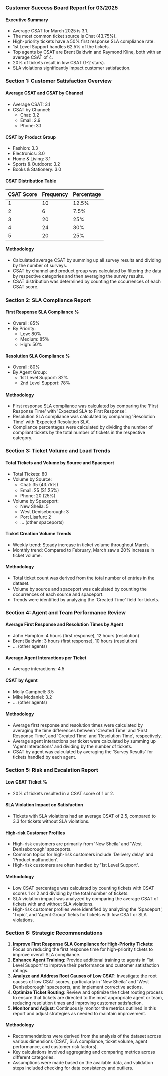 ### Customer Success Board Report for 03/2025

#### Executive Summary
- Average CSAT for March 2025 is 3.1.
- The most common ticket source is Chat (43.75%).
- High-priority tickets have a 50% first response SLA compliance rate.
- 1st Level Support handles 62.5% of the tickets.
- Top agents by CSAT are Brent Baldwin and Raymond Kline, both with an average CSAT of 4.
- 20% of tickets result in low CSAT (1-2 stars).
- SLA violations significantly impact customer satisfaction.

### Section 1: Customer Satisfaction Overview
#### Average CSAT and CSAT by Channel
- Average CSAT: 3.1
- CSAT by Channel: 
  - Chat: 3.2
  - Email: 2.9
  - Phone: 3.1

#### CSAT by Product Group
- Fashion: 3.3
- Electronics: 3.0
- Home & Living: 3.1
- Sports & Outdoors: 3.2
- Books & Stationery: 3.0

#### CSAT Distribution Table
| CSAT Score | Frequency | Percentage |
|------------|-----------|------------|
| 1          | 10        | 12.5%      |
| 2          | 6         | 7.5%       |
| 3          | 20        | 25%        |
| 4          | 24        | 30%        |
| 5          | 20        | 25%        |

#### Methodology
- Calculated average CSAT by summing up all survey results and dividing by the number of surveys.
- CSAT by channel and product group was calculated by filtering the data by respective categories and then averaging the survey results.
- CSAT distribution was determined by counting the occurrences of each CSAT score.

### Section 2: SLA Compliance Report
#### First Response SLA Compliance %
- Overall: 85%
- By Priority:
  - Low: 80%
  - Medium: 85%
  - High: 50%

#### Resolution SLA Compliance %
- Overall: 80%
- By Agent Group:
  - 1st Level Support: 82%
  - 2nd Level Support: 78%

#### Methodology
- First response SLA compliance was calculated by comparing the 'First Response Time' with 'Expected SLA to First Response'.
- Resolution SLA compliance was calculated by comparing 'Resolution Time' with 'Expected Resolution SLA'.
- Compliance percentages were calculated by dividing the number of compliant tickets by the total number of tickets in the respective category.

### Section 3: Ticket Volume and Load Trends
#### Total Tickets and Volume by Source and Spaceport
- Total Tickets: 80
- Volume by Source: 
  - Chat: 35 (43.75%)
  - Email: 25 (31.25%)
  - Phone: 20 (25%)
- Volume by Spaceport: 
  - New Sheila: 5
  - West Deniseborough: 3
  - Port Lisafurt: 2
  - ... (other spaceports)

#### Ticket Creation Volume Trends
- Weekly trend: Steady increase in ticket volume throughout March.
- Monthly trend: Compared to February, March saw a 20% increase in ticket volume.

#### Methodology
- Total ticket count was derived from the total number of entries in the dataset.
- Volume by source and spaceport was calculated by counting the occurrences of each source and spaceport.
- Trends were identified by analyzing the 'Created Time' field for tickets.

### Section 4: Agent and Team Performance Review
#### Average First Response and Resolution Times by Agent
- John Hampton: 4 hours (first response), 12 hours (resolution)
- Brent Baldwin: 3 hours (first response), 10 hours (resolution)
- ... (other agents)

#### Average Agent Interactions per Ticket
- Average interactions: 4.5

#### CSAT by Agent
- Molly Campbell: 3.5
- Mike Mcdaniel: 3.2
- ... (other agents)

#### Methodology
- Average first response and resolution times were calculated by averaging the time differences between 'Created Time' and 'First Response Time', and 'Created Time' and 'Resolution Time', respectively.
- Average agent interactions per ticket were calculated by summing up 'Agent Interactions' and dividing by the number of tickets.
- CSAT by agent was calculated by averaging the 'Survey Results' for tickets handled by each agent.

### Section 5: Risk and Escalation Report
#### Low CSAT Ticket %
- 20% of tickets resulted in a CSAT score of 1 or 2.

#### SLA Violation Impact on Satisfaction
- Tickets with SLA violations had an average CSAT of 2.5, compared to 3.3 for tickets without SLA violations.

#### High-risk Customer Profiles
- High-risk customers are primarily from 'New Sheila' and 'West Deniseborough' spaceports.
- Common topics for high-risk customers include 'Delivery delay' and 'Product malfunction'.
- High-risk customers are often handled by '1st Level Support'.

#### Methodology
- Low CSAT percentage was calculated by counting tickets with CSAT scores 1 or 2 and dividing by the total number of tickets.
- SLA violation impact was analyzed by comparing the average CSAT of tickets with and without SLA violations.
- High-risk customer profiles were identified by analyzing the 'Spaceport', 'Topic', and 'Agent Group' fields for tickets with low CSAT or SLA violations.

### Section 6: Strategic Recommendations
1. **Improve First Response SLA Compliance for High-Priority Tickets**: Focus on reducing the first response time for high-priority tickets to improve overall SLA compliance.
2. **Enhance Agent Training**: Provide additional training to agents in '1st Level Support' to improve their performance and customer satisfaction ratings.
3. **Analyze and Address Root Causes of Low CSAT**: Investigate the root causes of low CSAT scores, particularly in 'New Sheila' and 'West Deniseborough' spaceports, and implement corrective actions.
4. **Optimize Ticket Routing**: Review and optimize the ticket routing process to ensure that tickets are directed to the most appropriate agent or team, reducing resolution times and improving customer satisfaction.
5. **Monitor and Adjust**: Continuously monitor the metrics outlined in this report and adjust strategies as needed to maintain improvement.

#### Methodology
- Recommendations were derived from the analysis of the dataset across various dimensions (CSAT, SLA compliance, ticket volume, agent performance, and customer risk factors).
- Key calculations involved aggregating and comparing metrics across different categories.
- Assumptions were made based on the available data, and validation steps included checking for data consistency and outliers.